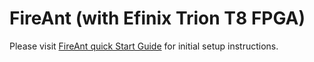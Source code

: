 # FireAnt (with Efinix Trion T8 FPGA)

Please visit [FireAnt quick Start Guide](/../../wiki/FireAnt-Quick-Start-Guide) for initial setup instructions.
